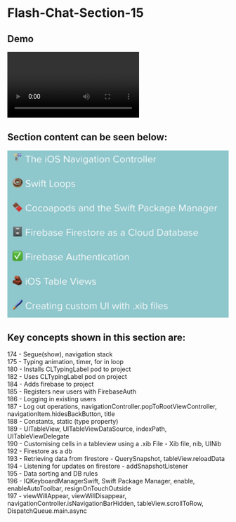 # Flash-Chat-Section-15

## Demo

![Flash Chat Section 15](Documentation/ss-2.mp4)

## Section content can be seen below:


![Flash Chat Section 15](Documentation/ss-1.png)


## Key concepts shown in this section are:

174 - Segue(show), navigation stack <br>
175 - Typing animation, timer, for in loop <br>
180 - Installs CLTypingLabel pod to project <br>
182 - Uses CLTypingLabel pod on project <br>
184 - Adds firebase to project <br>
185 - Registers new users with FirebaseAuth <br>
186 - Logging in existing users <br>
187 - Log out operations, navigationController.popToRootViewController, navigationItem.hidesBackButton, title <br>
188 - Constants, static (type property) <br>
189 - UITableView, UITableViewDataSource, indexPath, UITableViewDelegate  <br>
190 - Customising cells in a tableview using a .xib File - Xib file, nib, UINib <br>
192 - Firestore as a db <br>
193 - Retrieving data from firestore - QuerySnapshot, tableView.reloadData <br>
194 - Listening for updates on firestore - addSnapshotListener <br>
195 - Data sorting and DB rules <br>
196 - IQKeyboardManagerSwift, Swift Package Manager, enable, enableAutoToolbar, resignOnTouchOutside <br>
197 - viewWillAppear, viewWillDisappear, navigationController.isNavigationBarHidden, tableView.scrollToRow, DispatchQueue.main.async <br>
